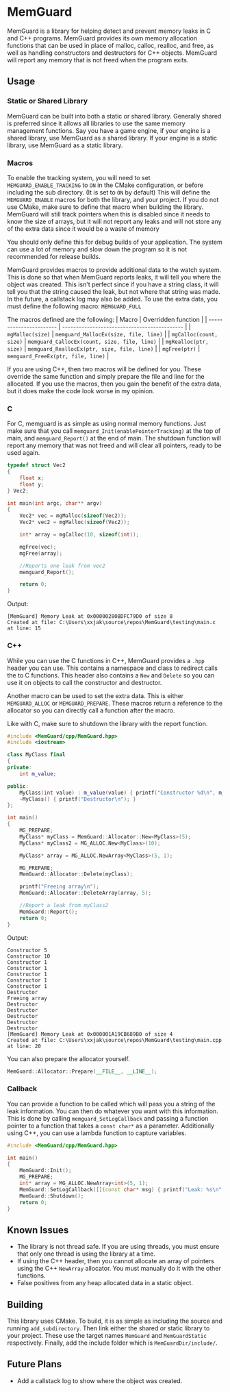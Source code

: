 # MemGuard
MemGuard is a library for helping detect and prevent memory leaks in C and C++ programs.
MemGuard provides its own memory allocation functions that can be used in place of malloc, calloc, realloc, and free, as well as handling constructors and destructors for C++ objects.
MemGuard will report any memory that is not freed when the program exits.

## Usage
### Static or Shared Library
MemGuard can be built into both a static or shared library. Generally shared is preferred since it allows all libraries to use the same memory management functions.
Say you have a game engine, if your engine is a shared library, use MemGuard as a shared library. If your engine is a static library, use MemGuard as a static library.

### Macros
To enable the tracking system, you will need to set `MEMGUARD_ENABLE_TRACKING` to `ON` in the CMake configuration, or before including the sub directory. (It is set to `ON` by default)
This will define the `MEMGUARD_ENABLE` macros for both the library, and your project. If you do not use CMake, make sure to define that macro when building the library.
MemGuard will still track pointers when this is disabled since it needs to know the size of arrays, but it will not report any leaks and will not store any of the extra data since it would be a waste of memory

You should only define this for debug builds of your application. The system can use a lot of memory and slow down the program so it is not recommended for release builds.

MemGuard provides macros to provide additional data to the watch system. This is done so that when MemGuard reports leaks, it will tell you where the object was created.
This isn't perfect since if you have a string class, it will tell you that the string caused the leak, but not where that string was made. In the future, a callstack log may also be added.
To use the extra data, you must define the following macro: `MEMGUARD_FULL`

The macros defined are the following:
| Macro                   | Overridden function                          |
| ----------------------- | -------------------------------------------- |
| `mgMalloc(size)`        | `memguard_MallocEx(size, file, line)`        |
| `mgCalloc(count, size)` | `memguard_CallocEx(count, size, file, line)` |
| `mgRealloc(ptr, size)`  | `memguard_ReallocEx(ptr, size, file, line)`  |
| `mgFree(ptr)`           | `memguard_FreeEx(ptr, file, line)`           |

If you are using C++, then two macros will be defined for you. These override the same function and simply prepare the file and line for the allocated.
If you use the macros, then you gain the benefit of the extra data, but it does make the code look worse in my opinion.

### C
For C, memguard is as simple as using normal memory functions.
Just make sure that you call `memguard_Init(enablePointerTracking)` at the top of main, and `memguard_Report()` at the end of main.
The shutdown function will report any memory that was not freed and will clear all pointers, ready to be used again.

```c
typedef struct Vec2
{
	float x;
	float y;
} Vec2;

int main(int argc, char** argv)
{
	Vec2* vec = mgMalloc(sizeof(Vec2));
	Vec2* vec2 = mgMalloc(sizeof(Vec2));

	int* array = mgCalloc(10, sizeof(int));

	mgFree(vec);
	mgFree(array);

	//Reports one leak from vec2
	memguard_Report();

	return 0;
}
```

Output:
```
[MemGuard] Memory Leak at 0x00000280BDFC79D0 of size 8
Created at file: C:\Users\xxjak\source\repos\MemGuard\testing\main.c at line: 15
```

### C++
While you can use the C functions in C++, MemGuard provides a `.hpp` header you can use.
This contains a namespace and class to redirect calls the to C functions.
This header also contains a `New` and `Delete` so you can use it on objects to call the constructor and destructor.

Another macro can be used to set the extra data. This is either `MEMGUARD_ALLOC` or `MEMGUARD_PREPARE`. These macros return a reference to the allocator so you can directly call a function after the macro.

Like with C, make sure to shutdown the library with the report function.

```cpp
#include <MemGuard/cpp/MemGuard.hpp>
#include <iostream>

class MyClass final
{
private:
	int m_value;

public:
	MyClass(int value) : m_value(value) { printf("Constructor %d\n", m_value); }
	~MyClass() { printf("Destructor\n"); }
};

int main()
{
	MG_PREPARE;
	MyClass* myClass = MemGuard::Allocator::New<MyClass>(5);
	MyClass* myClass2 = MG_ALLOC.New<MyClass>(10);

	MyClass* array = MG_ALLOC.NewArray<MyClass>(5, 1);

	MG_PREPARE;
	MemGuard::Allocator::Delete(myClass);

	printf("Freeing array\n");
	MemGuard::Allocator::DeleteArray(array, 5);

	//Report a leak from myClass2
	MemGuard::Report();
	return 0;
}
```

Output:
```
Constructor 5
Constructor 10
Constructor 1
Constructor 1
Constructor 1
Constructor 1
Constructor 1
Destructor
Freeing array
Destructor
Destructor
Destructor
Destructor
Destructor
[MemGuard] Memory Leak at 0x000001A19CB689B0 of size 4
Created at file: C:\Users\xxjak\source\repos\MemGuard\testing\main.cpp at line: 20
```

You can also prepare the allocator yourself.
```cpp
MemGuard::Allocator::Prepare(__FILE__, __LINE__);
```

### Callback
You can provide a function to be called which will pass you a string of the leak information. You can then do whatever you want with this information.
This is done by calling `memguard_SetLogCallback` and passing a function pointer to a function that takes a `const char*` as a parameter.
Additionally using C++, you can use a lambda function to capture variables.
```cpp
#include <MemGuard/cpp/MemGuard.hpp>

int main()
{
	MemGuard::Init();
	MG_PREPARE;
	int* array = MG_ALLOC.NewArray<int>(5, 1);
	MemGuard::SetLogCallback([](const char* msg) { printf("Leak: %s\n", msg); });
	MemGuard::Shutdown();
	return 0;
}
```

## Known Issues
- The library is not thread safe. If you are using threads, you must ensure that only one thread is using the library at a time.
- If using the C++ header, then you cannot allocate an array of pointers using the C++ `NewArray` allocator. You must manually do it with the other functions.
- False positives from any heap allocated data in a static object. 

## Building
This library uses CMake. To build, it is as simple as including the source and running `add_subdirectory`.
Then link either the shared or static library to your project. These use the target names `MemGuard` and `MemGuardStatic` respectively.
Finally, add the include folder which is `MemGuardDir/include/`.

## Future Plans
- Add a callstack log to show where the object was created.